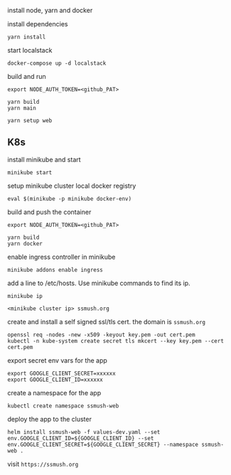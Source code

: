 install node, yarn and docker

install dependencies

    yarn install

start localstack

    docker-compose up -d localstack

build and run

    export NODE_AUTH_TOKEN=<github_PAT>

    yarn build
    yarn main

    yarn setup web

## K8s

install minikube and start

    minikube start

setup minikube cluster local docker registry

    eval $(minikube -p minikube docker-env)

build and push the container

    export NODE_AUTH_TOKEN=<github_PAT>

    yarn build
    yarn docker

enable ingress controller in minikube

    minikube addons enable ingress

add a line to /etc/hosts. Use minikube commands to find its ip.

    minikube ip

    <minikube cluster ip> ssmush.org

create and install a self signed ssl/tls cert. the domain is `ssmush.org`

    openssl req -nodes -new -x509 -keyout key.pem -out cert.pem
    kubectl -n kube-system create secret tls mkcert --key key.pem --cert cert.pem

export secret env vars for the app

    export GOOGLE_CLIENT_SECRET=xxxxxx
    export GOOGLE_CLIENT_ID=xxxxxx

create a namespace for the app

    kubectl create namespace ssmush-web

deploy the app to the cluster

    helm install ssmush-web -f values-dev.yaml --set env.GOOGLE_CLIENT_ID=${GOOGLE_CLIENT_ID} --set env.GOOGLE_CLIENT_SECRET=${GOOGLE_CLIENT_SECRET} --namespace ssmush-web .

visit `https://ssmush.org`

